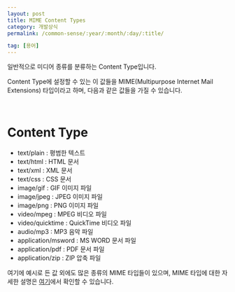 ```yaml
---
layout: post
title: MIME Content Types
category: 개발상식
permalink: /common-sense/:year/:month/:day/:title/

tag: [용어]
---
```


일반적으로 미디어 종류를 분류하는 Content Type입니다.

Content Type에 설정할 수 있는 이 값들을 MIME(Multipurpose Internet Mail Extensions) 타입이라고 하며, 다음과 같은 값들을 가질 수 있습니다.

<br>

# Content Type

<ul>
 	<li>text/plain : 평범한 텍스트</li>
 	<li>text/html : HTML 문서</li>
 	<li>text/xml : XML 문서</li>
 	<li>text/css : CSS 문서</li>
 	<li>image/gif : GIF 이미지 파일</li>
 	<li>image/jpeg : JPEG 이미지 파일</li>
 	<li>image/png : PNG 이미지 파일</li>
 	<li>video/mpeg : MPEG 비디오 파일</li>
 	<li>video/quicktime : QuickTime 비디오 파일</li>
 	<li>audio/mp3 : MP3 음악 파일</li>
 	<li>application/msword : MS WORD 문서 파일</li>
 	<li>application/pdf : PDF 문서 파일</li>
 	<li>application/zip : ZIP 압축 파일</li>
</ul>

여기에 예시로 든 값 외에도 많은 종류의 MIME 타입들이 있으며, MIME 타입에 대한 자세한 설명은 [여기](https://www.w3.org/Protocols/rfc1341/4_Content-Type.html)에서
확인할 수 있습니다.
